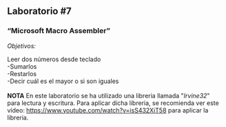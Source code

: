 ## Laboratorio #7
### “Microsoft Macro Assembler”

_Objetivos:_

Leer dos números desde teclado <br>
-Sumarlos <br>
-Restarlos <br>
-Decir cuál es el mayor o si son iguales <br> <br>
**NOTA** 
En este laboratorio se ha utilizado una libreria llamada "*Irvine32*" para lectura y escritura.
Para aplicar dicha libreria, se recomienda ver este vídeo: https://www.youtube.com/watch?v=isS432XiT58
para aplicar la libreria. 

